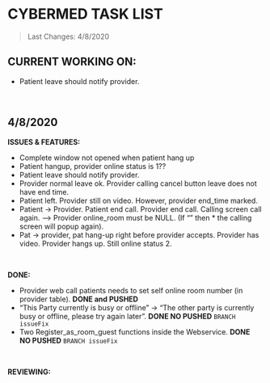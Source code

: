 # CYBERMED TASK LIST
>Last Changes: 4/8/2020 </br>

## CURRENT WORKING ON:</br> 
* Patient leave should notify provider.  </br>
</br>

## 4/8/2020
**ISSUES & FEATURES:** </br> 
* Complete window not opened when patient hang up  </br>
* Patient hangup, provider online status is 1??   </br>
* Patient leave should notify provider.  </br>
* Provider normal leave ok. Provider calling cancel button leave does not have end time.  </br>
* Patient left. Provider still on video. However, provider end_time marked.  </br>
* Patient -> Provider. Patient end call. Provider end call. Calling screen call again. --> Provider online_room must be NULL. (If “” then * the calling screen will popup again).  </br>
* Pat -> provider, pat hang-up right before provider accepts. Provider has video. Provider hangs up. Still online status 2.  </br>
</br>

**DONE:** </br> 
* Provider web call patients needs to set self online room number (in provider table). **DONE and PUSHED**</br>
* “This Party currently is busy or offline” -> “The other party is currently busy or offline, please try again later”.  **DONE NO PUSHED** `BRANCH issueFix`</br>
* Two Register_as_room_guest functions inside the Webservice.  **DONE NO PUSHED** `BRANCH issueFix`</br>
</br>

**REVIEWING:** </br> 
</br>


